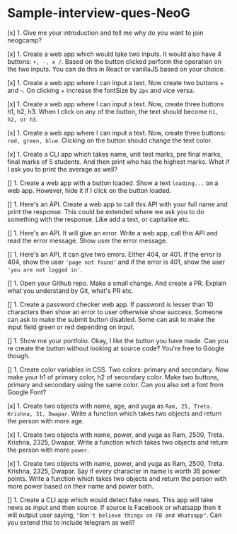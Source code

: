 # Sample-interview-ques-NeoG

 
[x] 1. Give me your introduction and tell me why do you want to join neogcamp? 

[x] 1. Create a web app which would take two inputs. It would also have 4 buttons: `+, -, x /`. Based on the button clicked perform the operation on the two inputs. You can do this in React or vanillaJS based on your choice.

[x] 1. Create a web app where I can input a text. Now create two buttons + and -. On clicking + increase the fontSize by `2px` and vice versa.

[x] 1. Create a web app where I can input a text. Now, create three buttons h1, h2, h3. When I click on any of the button, the text should become `h1, h2, or h3`.

[x] 1. Create a web app where I can input a text. Now, create three buttons: `red, green, blue`. Clicking on the button should change the text color.

[x] 1. Create a CLI app which takes name, unit test marks, pre final marks, final marks of 5 students. And then print who has the highest marks. What if I ask you to print the average as well?

[] 1. Create a web app with a button loaded. Show a text `loading...` on a web app. However, hide it if I click on the button loaded.

[] 1. Here's an API. Create a web app to call this API with your full name and print the response. This could be extended where we ask you to do something with the response. Like add a text, or capitalise etc.

[] 1. Here's an API. It will give an error. Write a web app, call this API and read the error message. Show user the error message.

[] 1. Here's an API, it can give two errors. Either 404, or 401. If the error is 404, show the user `'page not found'` and if the error is 401, show the user `'you are not logged in'`.

[] 1. Open your Github repo. Make a small change. And create a PR. Explain what you understand by Git, what's PR etc.

[] 1. Create a password checker web app. If password is lesser than 10 characters then show an error to user otherwise show success. 
Someone can ask to make the submit button disabled. Some can ask to make the input field green or red depending on input.

[] 1. Show me your portfolio. Okay, I like the button you have made. Can you re create the button without looking at source code? You're free to Google though. 

[] 1. Create color variables in CSS. Two colors: primary and secondary. Now make your h1 of primary color, h2 of secondary color. Make two buttons, primary and secondary using the same color. Can you also set a font from Google Font?

[x] 1. Create two objects with name, age, and yuga as `Ram, 25, Treta. Krishna, 31, Dwapar`. 
Write a function which takes two objects and return the person with more age.

[x] 1. Create two objects with name, power, and yuga as Ram, 2500, Treta. Krishna, 2325, Dwapar. Write a function which takes two objects and return the person with more `power`. 

[x] 1. Create two objects with name, power, and yuga as Ram, 2500, Treta. Krishna, 2325, Dwapar. 
Say if every character in name is worth 35 power points.
Write a function which takes two objects and return the person with more power based on their name and power both.

[] 1. Create a CLI app which would detect fake news. This app will take news as input and then source. If source is Facebook or whatsapp then it will output user saying, `"Don't believe things on FB and Whatsapp"`. Can you extend this to include telegram as well?
